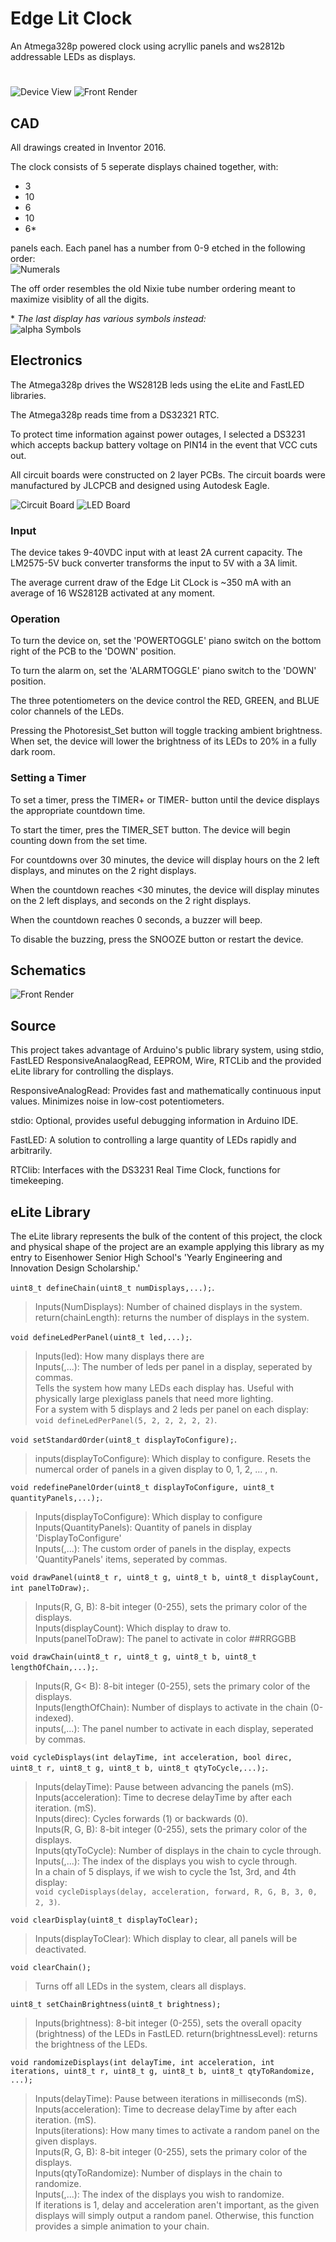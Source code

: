 # Edge Lit Clock

An Atmega328p powered clock using acryllic panels and ws2812b addressable LEDs as displays.
#
![Device View](https://github.com/ArmaniKorsich/Edge-Lit-Clock/blob/master/Images/deviceView.png)
![Front Render](https://github.com/ArmaniKorsich/Edge-Lit-Clock/blob/master/Images/Clock%20Views.png)

## CAD

All drawings created in Inventor 2016.

The clock consists of 5 seperate displays chained together, with:
* 3
* 10
* 6
* 10
* 6*

panels each. Each panel has a number from 0-9 etched in the following order:  
![Numerals](https://github.com/ArmaniKorsich/Edge-Lit-Clock/blob/master/Images/Numerals.png)

The off order resembles the old Nixie tube number ordering meant to maximize visiblity of all the digits.

\* *The last display has various symbols instead:*  
![alpha Symbols](https://github.com/ArmaniKorsich/Edge-Lit-Clock/blob/master/Images/AlphaChar.png)

## Electronics

The Atmega328p drives the WS2812B leds using the eLite and FastLED libraries.

The Atmega328p reads time from a DS32321 RTC.  

To protect time information against power outages, I selected a DS3231 which accepts backup battery voltage on PIN14 in the event that VCC cuts out.

All circuit boards were constructed on 2 layer PCBs.
The circuit boards were manufactured by JLCPCB and designed using Autodesk Eagle.

![Circuit Board](https://github.com/ArmaniKorsich/Edge-Lit-Clock/blob/master/Images/pcbView.png)
![LED Board](https://github.com/ArmaniKorsich/Edge-Lit-Clock/blob/master/Images/ledView.png)

### Input

The device takes 9-40VDC input with at least 2A current capacity. The LM2575-5V buck converter transforms the input to 5V with a 3A limit.

The average current draw of the Edge Lit CLock is ~350 mA with an average of 16 WS2812B activated at any moment.

### Operation

To turn the device on, set the 'POWERTOGGLE' piano switch on the bottom right of the PCB to the 'DOWN' position.

To turn the alarm on, set the 'ALARMTOGGLE' piano switch to the 'DOWN' position.

The three potentiometers on the device control the RED, GREEN, and BLUE color channels of the LEDs.

Pressing the Photoresist_Set button will toggle tracking ambient brightness. When set, the device will lower the brightness of its LEDs to 20% in a fully dark room.

### Setting a Timer

To set a timer, press the TIMER+ or TIMER- button until the device displays the appropriate countdown time.

To start the timer, pres the TIMER_SET button. The device will begin counting down from the set time.

For countdowns over 30 minutes, the device will display hours on the 2 left displays, and minutes on the 2 right displays.

When the countdown reaches <30 minutes, the device will display minutes on the 2 left displays, and seconds on the 2 right displays.

When the countdown reaches 0 seconds, a buzzer will beep.

To disable the buzzing, press the SNOOZE button or restart the device.

## Schematics

![Front Render](https://github.com/ArmaniKorsich/Edge-Lit-Clock/blob/master/Images/Schematic.png)

## Source

This project takes advantage of Arduino's public library system, using 
stdio, FastLED ResponsiveAnalaogRead, EEPROM, Wire, RTCLib
and the provided eLite library for controlling the displays.

ResponsiveAnalogRead: Provides fast and mathematically continuous input values. Minimizes noise in low-cost potentiometers.

stdio: Optional, provides useful debugging information in Arduino IDE.

FastLED: A solution to controlling a large quantity of LEDs rapidly and arbitrarily.

RTClib: Interfaces with the DS3231 Real Time Clock, functions for timekeeping.  

## eLite Library

The eLite library represents the bulk of the content of this project, the clock and physical shape of the project are an example applying this library as my entry to Eisenhower Senior High School's 'Yearly Engineering and Innovation Design Scholarship.'    

`uint8_t defineChain(uint8_t numDisplays,...);`. 
> Inputs(NumDisplays): Number of chained displays in the system.    
> return(chainLength): returns the number of displays in the system.

`void defineLedPerPanel(uint8_t led,...);`. 
> Inputs(led): How many displays there are  
> Inputs(,...): The number of leds per panel in a display, seperated by commas.  
> Tells the system how many LEDs each display has. Useful with physically large plexiglass panels that need more lighting.  
> For a system with 5 displays and 2 leds per panel on each display:  
`void defineLedPerPanel(5, 2, 2, 2, 2, 2)`. 

`void setStandardOrder(uint8_t displayToConfigure);`. 
> inputs(displayToConfigure): Which display to configure. 
> Resets the numercal order of panels in a given display to 0, 1, 2, ... , n. 

`void redefinePanelOrder(uint8_t displayToConfigure, uint8_t quantityPanels,...);`. 
> Inputs(displayToConfigure): Which display to configure   
> Inputs(QuantityPanels): Quantity of panels in display 'DisplayToConfigure'   
> Inputs(,...): The custom order of panels in the display, expects 'QuantityPanels' items, seperated by commas.  

`void drawPanel(uint8_t r, uint8_t g, uint8_t b, uint8_t displayCount, int panelToDraw);`. 
> Inputs(R, G, B): 8-bit integer (0-255), sets the primary color of the displays.     
> Inputs(displayCount): Which display to draw to.  
> Inputs(panelToDraw): The panel to activate in color ##RRGGBB   

`void drawChain(uint8_t r, uint8_t g, uint8_t b, uint8_t lengthOfChain,...);`. 
> Inputs(R, G< B): 8-bit integer (0-255), sets the primary color of the displays.  
> Inputs(lengthOfChain): Number of displays to activate in the chain (0-indexed).  
> inputs(,...): The panel number to activate in each display, seperated by commas.   
 
 
`void cycleDisplays(int delayTime, int acceleration, bool direc, uint8_t r, uint8_t g, uint8_t b, uint8_t qtyToCycle,...);`. 
> Inputs(delayTime): Pause between advancing the panels (mS).  
> Inputs(acceleration): Time to decrese delayTime by after each iteration. (mS).  
> Inputs(direc): Cycles forwards (1) or backwards (0).   
> Inputs(R, G, B): 8-bit integer (0-255), sets the primary color of the displays.   
> Inputs(qtyToCycle): Number of displays in the chain to cycle through.   
> Inputs(,...): The index of the displays you wish to cycle through.  
> In a chain of 5 displays, if we wish to cycle the 1st, 3rd, and 4th display:  
`void cycleDisplays(delay, acceleration, forward, R, G, B, 3, 0, 2, 3)`.

`void clearDisplay(uint8_t displayToClear);`
> Inputs(displayToClear): Which display to clear, all panels will be deactivated.  

`void clearChain();`
> Turns off all LEDs in the system, clears all displays.

`uint8_t setChainBrightness(uint8_t brightness);`
> Inputs(brightness): 8-bit integer (0-255), sets the overall opacity (brightness) of the LEDs in FastLED.
> return(brightnessLevel): returns the brightness of the LEDs.

`void randomizeDisplays(int delayTime, int acceleration, int iterations, uint8_t r, uint8_t g, uint8_t b, uint8_t qtyToRandomize, ...);`
> Inputs(delayTime): Pause between iterations in milliseconds (mS).    
> Inputs(acceleration): Time to decrease delayTime by after each iteration. (mS).   
> Inputs(iterations): How many times to activate a random panel on the given displays.    
> Inputs(R, G, B): 8-bit integer (0-255), sets the primary color of the displays.   
> Inputs(qtyToRandomize): Number of displays in the chain to randomize.  
> Inputs(,...): The index of the displays you wish to randomize.  
> If iterations is 1, delay and acceleration aren't important, as the given displays will simply output a random panel. Otherwise, this function provides a simple animation to your chain.  


